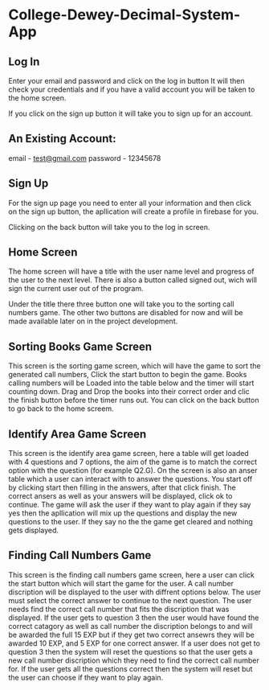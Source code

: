 # College-Dewey-Decimal-System-App

Log In
---------------------------------------------------------------
Enter your email and password and click on the log in button
It will then check your credentials and if you have a 
valid account you will be taken to the home screen.

If you click on the sign up button it will take you to sign up
for an account.


An Existing Account:
--------------------
   email - test@gmail.com
password - 12345678


Sign Up
---------------------------------------------------------------
For the sign up page you need to enter all your information and
then click on the sign up button, the apllication will create a 
profile in firebase for you.

Clicking on the back button will take you to the log in screen.


Home Screen
---------------------------------------------------------------
The home screen will have a title with the user name level and 
progress of the user to the next level. There is also a button
called signed out, wich will sign the current user out of 
the program.

Under the title there three button one will take you to the 
sorting call numbers game. The other two buttons are disabled 
for now and will be made available later on in the project 
development. 


Sorting Books Game Screen
---------------------------------------------------------------
This screen is the sorting game screen, which will have the game
to sort the generated call numbers, Click the start button to 
begin the game. Books calling numbers will be Loaded into 
the table below and the timer will start counting down. Drag 
and Drop the books into their correct order and clic the 
finish button before the timer runs out. You can click on 
the back button to go back to the home screem.


Identify Area Game Screen
---------------------------------------------------------------
This screen is the identify area game screen, here a table will 
get loaded with 4 questions and 7 options, the aim of the game
is to match the correct option with the question (for example 
Q2.G). On the screen is also an anser table which a user can 
interact with to answer the questions. You start off by clicking
start then filling in the answers, after that click finish. The
correct ansers as well as your answers will be displayed, click ok 
to continue. The game will ask the user if they want to play 
again if they say yes then the apllication will mix up the 
questions and display the new questions to the user. If they say 
no the the game get cleared and nothing gets displayed.


Finding Call Numbers Game
---------------------------------------------------------------
This screen is the finding call numbers game screen, here a user 
can click the start button which will start the game for the user.
A call number discription will be displayed to the user 
with diffrent options below. The user must select the correct 
answer to continue to the next question. The user needs find 
the correct call number that fits the discription that was
displayed. If the user gets to question 3 then the user 
would have found the correct catagory as well as call 
number the discription belongs to and will be awarded 
the full 15 EXP but if they get two correct ansewrs 
they will be awarded 10 EXP, and 5 EXP for one correct answer.
If a user does not get to question 3 then the system will reset
the questions so that the user gets a new call number discription
which they need to find the correct call number for. If the user
gets all the questions correct then the system will reset but the 
user can choose if they want to play again.
